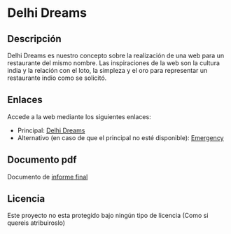 # Delhi Dreams

## Descripción
Delhi Dreams es nuestro concepto sobre la realización de una web para un restaurante del mismo nombre. Las inspiraciones de la web son la cultura india y la relación con el loto, la simpleza y el oro para representar un restaurante indio como se solicitó.

## Enlaces
Accede a la web mediante los siguientes enlaces:
- Principal: [Delhi Dreams](https://delhi.lastcrave.shop/)
- Alternativo (en caso de que el principal no esté disponible): [Emergency](https://emergency.lastcrave.shop/)

## Documento pdf
Documento de [informe final](https://github.com/Adrian554-dev/Delhi-Dreams/blob/369e59f4a554a77875c81054e4de7238265a8be6/Informe%20-%20Delhi%20Dreams.pdf)

## Licencia
Este proyecto no esta protegido bajo ningún tipo de licencia (Como si quereis atribuiroslo)

